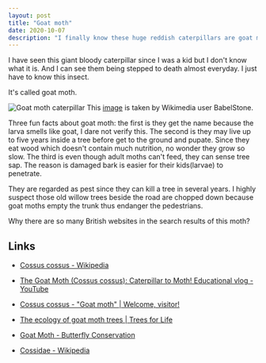 ```yaml
---
layout: post
title: "Goat moth"
date: 2020-10-07
description: "I finally know these huge reddish caterpillars are goat moths."
---
```


I have seen this giant bloody caterpillar since I was a kid but I don't know what it is. And I can see them being stepped to death almost everyday. I just have to know this insect.

It's called goat moth.

![Goat moth caterpillar](https://upload.wikimedia.org/wikipedia/commons/thumb/6/65/Goat_moth_caterpillar_on_Thursley_Common.jpg/800px-Goat_moth_caterpillar_on_Thursley_Common.jpg)
This [image](https://commons.wikimedia.org/wiki/File:Goat_moth_caterpillar_on_Thursley_Common.jpg) is taken by Wikimedia user BabelStone.

Three fun facts about goat moth: the first is they get the name because the larva smells like goat, I dare not verify this. The second is they may live up to five years inside a tree before get to the ground and pupate. Since they eat wood which doesn't contain much nutrition, no wonder they grow so slow. The third is even though adult moths can't feed, they can sense tree sap. The reason is damaged bark is easier for their kids(larvae) to penetrate.

They are regarded as pest since they can kill a tree in several years. I highly suspect those old willow trees beside the road are chopped down because goat moths empty the trunk thus endanger the pedestrians.

Why there are so many British websites in the search results of this moth?

## Links

- [Cossus cossus - Wikipedia](https://en.wikipedia.org/wiki/Cossus_cossus)

- [The Goat Moth (Cossus cossus): Caterpillar to Moth! Educational vlog - YouTube](https://www.youtube.com/watch?v=OXj7MUF8s7s)

- [Cossus cossus - "Goat moth" \| Welcome, visitor!](https://breedingbutterflies.com/cossus-cossus-goat-moth/)

- [The ecology of goat moth trees \| Trees for Life](https://treesforlife.org.uk/into-the-forest/habitats-and-ecology/ecology/the-life-of-goat-moth-trees)

- [Goat Moth - Butterfly Conservation](https://butterfly-conservation.org/moths/goat-moth)

- [Cossidae - Wikipedia](https://en.wikipedia.org/wiki/Cossidae)

